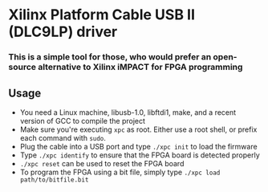 # Xilinx Platform Cable USB II (DLC9LP) driver

### This is a simple tool for those, who would prefer an open-source alternative to Xilinx iMPACT for FPGA programming

## Usage
- You need a Linux machine, libusb-1.0, libftdi1, make, and a recent version of GCC to compile the project
- Make sure you're executing `xpc` as root. Either use a root shell, or prefix each command with `sudo`.
- Plug the cable into a USB port and type `./xpc init` to load the firmware
- Type `./xpc identify` to ensure that the FPGA board is detected properly
- `./xpc reset` can be used to reset the FPGA board
- To program the FPGA using a bit file, simply type `./xpc load path/to/bitfile.bit`
